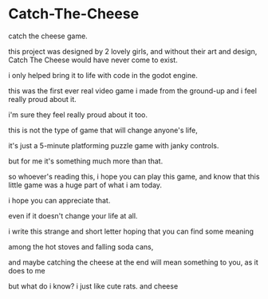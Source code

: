# Catch-The-Cheese
catch the cheese game.

this project was designed by 2 lovely girls, and without their art and design, Catch The Cheese would have never come to exist.

i only helped bring it to life with code in the godot engine.

this was the first ever real video game i made from the ground-up and i feel really proud about it.

i'm sure they feel really proud about it too. 

this is not the type of game that will change anyone's life,

it's just a 5-minute platforming puzzle game with janky controls.

but for me it's something much more than that.


so whoever's reading this, i hope you can play this game, and know that this little game was a huge part of what i am today.


i hope you can appreciate that. 


even if it doesn't change your life at all. 


i write this strange and short letter hoping that you can find some meaning 


among the hot stoves and falling soda cans,


and maybe catching the cheese at the end will mean something to you, as it does to me 


but what do i know? i just like cute rats. and cheese
